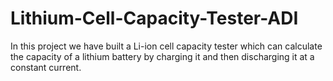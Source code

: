 # Lithium-Cell-Capacity-Tester-ADI
In this project we have built a Li-ion cell capacity tester which can calculate the capacity of a lithium battery by charging it and then discharging it at a constant current. 
